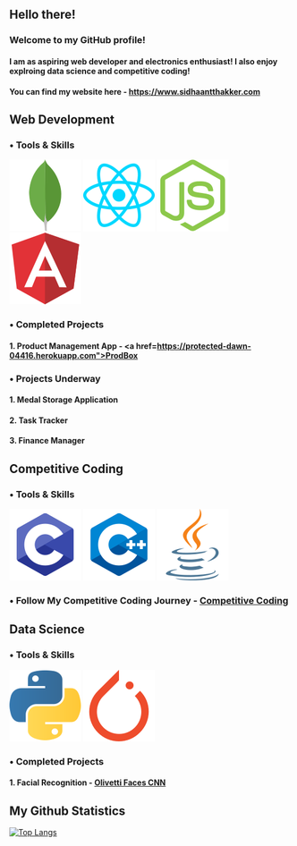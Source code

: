 ## Hello there!

### Welcome to my GitHub profile!
#### I am as aspiring web developer and electronics enthusiast! I also enjoy explroing data science and competitive coding!

#### You can find my website here - <a href="https://www.sidhaantthakker.com" target="_blank">https://www.sidhaantthakker.com</a>

## Web Development
### • Tools & Skills
![](/images/mongodb-icon.svg)
![](/images/reactjs-icon.svg)
![](/images/nodejs-icon.svg)
![](/images/angular-icon.svg)

### • Completed Projects
#### 1. Product Management App - <a href=https://protected-dawn-04416.herokuapp.com">ProdBox</a>

### • Projects Underway
#### 1. Medal Storage Application
#### 2. Task Tracker 
#### 3. Finance Manager

## Competitive Coding
### • Tools & Skills
![](/images/c-icon.svg)
![](/images/cpp-icon.svg)
![](/images/java-icon.svg)

### • Follow My Competitive Coding Journey - <a href="https://github.com/SidhaantThakker/CompetitiveProgramming">Competitive Coding</a>

## Data Science
### • Tools & Skills
![](/images/python-icon.svg)
![](/images/pytorch-icon.svg)

### • Completed Projects
#### 1. Facial Recognition - <a href="https://jovian.ai/f20201047/my-course-project/v/85">Olivetti Faces CNN</a>


## My Github Statistics
[![Top Langs](https://github-readme-stats.vercel.app/api/top-langs/?username=SidhaantThakker&layout=compact)](https://github.com/anuraghazra/github-readme-stats)


